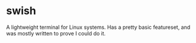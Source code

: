 # swish
A lightweight terminal for Linux systems. Has a pretty basic featureset, and was mostly written to prove I could do it.

